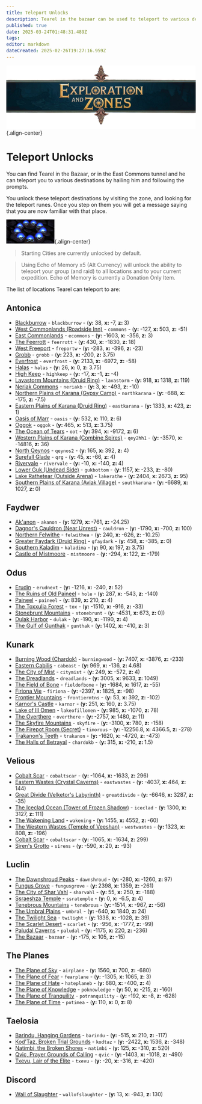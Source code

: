 ```yaml
---
title: Teleport Unlocks
description: Tearel in the bazaar can be used to teleport to various destinations for a fee. This page lists all locations unlockable.
published: true
date: 2025-03-24T01:48:31.489Z
tags: 
editor: markdown
dateCreated: 2025-02-26T19:27:16.959Z
---
```


![explorationzonesbanner.webp](/explorationzonesbanner.webp){.align-center}

# Teleport Unlocks

You can find Tearel in the Bazaar, or in the East Commons tunnel and he can teleport you to various destinations by hailing him and following the prompts. 

You unlock these teleport destinations by visiting the zone, and looking for the teleport runes. Once you step on them you will get a message saying that you are now familiar with that place. 

![teleportrune.png](/exploration-and-combat/teleportrune.png){.align-center}


> Starting Cities are currently unlocked by default.

> Using Echo of Memory x5 (Alt Currency) will unlock the ability to teleport your group (and raid) to all locations and to your current expedition. Echo of Memory is currently a Donation Only Item.

The list of locations Tearel can teleport to are:

<h2>Antonica</h2>
<ul>

<li><a href="/zone/17">Blackburrow</a> - <code>blackburrow</code> - (<b>y: </b>38, <b>x: </b>-7, <b>z: </b>3) </li>

<li><a href="/zone/21">West Commonlands (Roadside Inn)</a> - <code>commons</code> - (<b>y: </b>-127, <b>x: </b>503, <b>z: </b>-51) </li>

<li><a href="/zone/22">East Commonlands</a> - <code>ecommons</code> - (<b>y: </b>-1603, <b>x: </b>-356, <b>z: </b>3) </li>

<li><a href="/zone/47">The Feerrott</a> - <code>feerrott</code> - (<b>y: </b>430, <b>x: </b>-1830, <b>z: </b>18) </li>

<li><a href="/zone/9">West Freeport</a> - <code>freportw</code> - (<b>y: </b>-283, <b>x: </b>-396, <b>z: </b>-23) </li>

<li><a href="/zone/52">Grobb</a> - <code>grobb</code> - (<b>y: </b>223, <b>x: </b>-200, <b>z: </b>3.75) </li>

<li><a href="/zone/30">Everfrost</a> - <code>everfrost</code> - (<b>y: </b>2133, <b>x: </b>-6972, <b>z: </b>-58) </li>

<li><a href="/zone/29">Halas</a> - <code>halas</code> - (<b>y: </b>26, <b>x: </b>0, <b>z: </b>3.75) </li>

<li><a href="/zone/6">High Keep</a> - <code>highkeep</code> - (<b>y: </b>-17, <b>x: </b>-1, <b>z: </b>-4) </li>

<li><a href="/zone/27">Lavastorm Mountains (Druid Ring)</a> - <code>lavastorm</code> - (<b>y: </b>918, <b>x: </b>1318, <b>z: </b>119) </li>

<li><a href="/zone/41">Neriak Commons</a> - <code>neriakb</code> - (<b>y: </b>3, <b>x: </b>-493, <b>z: </b>-10) </li>

<li><a href="/zone/13">Northern Plains of Karana (Gypsy Camp)</a> - <code>northkarana</code> - (<b>y: </b>-688, <b>x: </b>-175, <b>z: </b>-7.5) </li>

<li><a href="/zone/15">Eastern Plains of Karana (Druid Ring)</a> - <code>eastkarana</code> - (<b>y: </b>1333, <b>x: </b>423, <b>z: </b>1) </li>

<li><a href="/zone/37">Oasis of Marr</a> - <code>oasis</code> - (<b>y: </b>532, <b>x: </b>110, <b>z: </b>6) </li>

<li><a href="/zone/49">Oggok</a> - <code>oggok</code> - (<b>y: </b>465, <b>x: </b>513, <b>z: </b>3.75) </li>

<li><a href="/zone/69">The Ocean of Tears</a> - <code>oot</code> - (<b>y: </b>394, <b>x: </b>-9172, <b>z: </b>6) </li>

<li><a href="/zone/12">Western Plains of Karana (Combine Spires)</a> - <code>qey2hh1</code> - (<b>y: </b>-3570, <b>x: </b>-14816, <b>z: </b>36) </li>

<li><a href="/zone/2">North Qeynos</a> - <code>qeynos2</code> - (<b>y: </b>165, <b>x: </b>392, <b>z: </b>4) </li>

<li><a href="/zone/3">Surefall Glade</a> - <code>qrg</code> - (<b>y: </b>45, <b>x: </b>-66, <b>z: </b>4) </li>

<li><a href="/zone/19">Rivervale</a> - <code>rivervale</code> - (<b>y: </b>-10, <b>x: </b>-140, <b>z: </b>4) </li>

<li><a href="/zone/66">Lower Guk (Undead Side)</a> - <code>gukbottom</code> - (<b>y: </b>1157, <b>x: </b>-233, <b>z: </b>-80) </li>

<li><a href="/zone/51">Lake Rathetear (Outside Arena)</a> - <code>lakerathe</code> - (<b>y: </b>2404, <b>x: </b>2673, <b>z: </b>95) </li>

<li><a href="/zone/14">Southern Plains of Karana (Aviak Village)</a> - <code>southkarana</code> - (<b>y: </b>-6689, <b>x: </b>1027, <b>z: </b>0) </li>

</ul>

<h2>Faydwer</h2>
<ul>

<li><a href="/zone/55">Ak&#39;anon</a> - <code>akanon</code> - (<b>y: </b>1279, <b>x: </b>-761, <b>z: </b>-24.25) </li>

<li><a href="/zone/70">Dagnor&#39;s Cauldron (Near Unrest)</a> - <code>cauldron</code> - (<b>y: </b>-1790, <b>x: </b>-700, <b>z: </b>100) </li>

<li><a href="/zone/61">Northern Felwithe</a> - <code>felwithea</code> - (<b>y: </b>240, <b>x: </b>-626, <b>z: </b>-10.25) </li>

<li><a href="/zone/54">Greater Faydark (Druid Ring)</a> - <code>gfaydark</code> - (<b>y: </b>458, <b>x: </b>-385, <b>z: </b>0) </li>

<li><a href="/zone/60">Southern Kaladim</a> - <code>kaladima</code> - (<b>y: </b>90, <b>x: </b>197, <b>z: </b>3.75) </li>

<li><a href="/zone/59">Castle of Mistmoore</a> - <code>mistmoore</code> - (<b>y: </b>-294, <b>x: </b>122, <b>z: </b>-179) </li>

</ul>

<h2>Odus</h2>
<ul>

<li><a href="/zone/24">Erudin</a> - <code>erudnext</code> - (<b>y: </b>-1216, <b>x: </b>-240, <b>z: </b>52) </li>

<li><a href="/zone/39">The Ruins of Old Paineel</a> - <code>hole</code> - (<b>y: </b>287, <b>x: </b>-543, <b>z: </b>-140) </li>

<li><a href="/zone/75">Paineel</a> - <code>paineel</code> - (<b>y: </b>839, <b>x: </b>210, <b>z: </b>4) </li>

<li><a href="/zone/38">The Toxxulia Forest</a> - <code>tox</code> - (<b>y: </b>-1510, <b>x: </b>-916, <b>z: </b>-33) </li>

<li><a href="/zone/100">Stonebrunt Mountains</a> - <code>stonebrunt</code> - (<b>y: </b>-4531, <b>x: </b>673, <b>z: </b> 0]) </li>

<li><a href="/zone/225">Dulak Harbor</a> - <code>dulak</code> - (<b>y: </b>-190, <b>x: </b>-1190, <b>z: </b>4) </li>

<li><a href="/zone/224">The Gulf of Gunthak</a> - <code>gunthak</code> - (<b>y: </b>1402, <b>x: </b>-410, <b>z: </b>3) </li>

</ul>

<h2>Kunark</h2>
<ul>

<li><a href="/zone/87">Burning Wood (Chardok)</a> - <code>burningwood</code> - (<b>y: </b>7407, <b>x: </b>-3876, <b>z: </b>-233) </li>

<li><a href="/zone/106">Eastern Cabilis</a> - <code>cabeast</code> - (<b>y: </b>969, <b>x: </b>-136, <b>z: </b>4.68) </li>

<li><a href="/zone/90">The City of Mist</a> - <code>citymist</code> - (<b>y: </b>249, <b>x: </b>-572, <b>z: </b>4) </li>

<li><a href="/zone/86">The Dreadlands</a> - <code>dreadlands</code> - (<b>y: </b>3005, <b>x: </b>9633, <b>z: </b>1049) </li>

<li><a href="/zone/78">The Field of Bone</a> - <code>fieldofbone</code> - (<b>y: </b>-1684, <b>x: </b>1617, <b>z: </b>-55) </li>

<li><a href="/zone/84">Firiona Vie</a> - <code>firiona</code> - (<b>y: </b>-2397, <b>x: </b>1825, <b>z: </b>-98) </li>

<li><a href="/zone/92">Frontier Mountains</a> - <code>frontiermtns</code> - (<b>y: </b>53, <b>x: </b>392, <b>z: </b>-102) </li>

<li><a href="/zone/102">Karnor&#39;s Castle</a> - <code>karnor</code> - (<b>y: </b>251, <b>x: </b>160, <b>z: </b>3.75) </li>

<li><a href="/zone/85">Lake of Ill Omen</a> - <code>lakeofillomen</code> - (<b>y: </b>985, <b>x: </b>-1070, <b>z: </b>78) </li>

<li><a href="/zone/93">The Overthere</a> - <code>overthere</code> - (<b>y: </b>-2757, <b>x: </b>1480, <b>z: </b>11) </li>

<li><a href="/zone/91">The Skyfire Mountains</a> - <code>skyfire</code> - (<b>y: </b>-3100, <b>x: </b>780, <b>z: </b>-158) </li>

<li><a href="/zone/96">The Firepot Room (Secret)</a> - <code>timorous</code> - (<b>y: </b>-12256.8, <b>x: </b>4366.5, <b>z: </b>-278) </li>

<li><a href="/zone/95">Trakanon&#39;s Teeth</a> - <code>trakanon</code> - (<b>y: </b>-1620, <b>x: </b>-4720, <b>z: </b>-473) </li>

<li><a href="/zone/277">The Halls of Betrayal</a> - <code>chardokb</code> - (<b>y: </b>315, <b>x: </b>-210, <b>z: </b>1.5) </li>

</ul>

<h2>Velious</h2>
<ul>

<li><a href="/zone/117">Cobalt Scar</a> - <code>cobaltscar</code> - (<b>y: </b>-1064, <b>x: </b>-1633, <b>z: </b>296) </li>

<li><a href="/zone/116">Eastern Wastes (Crystal Caverns)</a> - <code>eastwastes</code> - (<b>y: </b>-4037, <b>x: </b>464, <b>z: </b>144) </li>

<li><a href="/zone/118">Great Divide (Velketor&#39;s Labyrinth)</a> - <code>greatdivide</code> - (<b>y: </b>-6646, <b>x: </b>3287, <b>z: </b>-35) </li>

<li><a href="/zone/110">The Iceclad Ocean (Tower of Frozen Shadow)</a> - <code>iceclad</code> - (<b>y: </b>1300, <b>x: </b>3127, <b>z: </b>111) </li>

<li><a href="/zone/119">The Wakening Land</a> - <code>wakening</code> - (<b>y: </b>1455, <b>x: </b>4552, <b>z: </b>-60) </li>

<li><a href="/zone/120">The Western Wastes (Temple of Veeshan)</a> - <code>westwastes</code> - (<b>y: </b>1323, <b>x: </b>808, <b>z: </b>-196) </li>

<li><a href="/zone/117">Cobalt Scar</a> - <code>cobaltscar</code> - (<b>y: </b>-1065, <b>x: </b>-1634, <b>z: </b>299) </li>

<li><a href="/zone/125">Siren&#39;s Grotto</a> - <code>sirens</code> - (<b>y: </b>-590, <b>x: </b>20, <b>z: </b>-93) </li>

</ul>

<h2>Luclin</h2>
<ul>

<li><a href="/zone/174">The Dawnshroud Peaks</a> - <code>dawnshroud</code> - (<b>y: </b>-280, <b>x: </b>-1260, <b>z: </b>97) </li>

<li><a href="/zone/157">Fungus Grove</a> - <code>fungusgrove</code> - (<b>y: </b>2398, <b>x: </b>1359, <b>z: </b>-261) </li>

<li><a href="/zone/155">The City of Shar Vahl</a> - <code>sharvahl</code> - (<b>y: </b>55, <b>x: </b>250, <b>z: </b>-188) </li>

<li><a href="/zone/162">Ssraeshza Temple</a> - <code>ssratemple</code> - (<b>y: </b>0, <b>x: </b>-6.5, <b>z: </b>4) </li>

<li><a href="/zone/172">Tenebrous Mountains</a> - <code>tenebrous</code> - (<b>y: </b>-1514, <b>x: </b>-967, <b>z: </b>-56) </li>

<li><a href="/zone/176">The Umbral Plains</a> - <code>umbral</code> - (<b>y: </b>-640, <b>x: </b>1840, <b>z: </b>24) </li>

<li><a href="/zone/170">The Twilight Sea</a> - <code>twilight</code> - (<b>y: </b>1338, <b>x: </b>-1028, <b>z: </b>39) </li>

<li><a href="/zone/175">The Scarlet Desert</a> - <code>scarlet</code> - (<b>y: </b>-956, <b>x: </b>-1777, <b>z: </b>-99) </li>

<li><a href="/zone/156">Paludal Caverns</a> - <code>paludal</code> - (<b>y: </b>-1175, <b>x: </b>220, <b>z: </b>-236) </li>

<li><a href="/zone/151">The Bazaar</a> - <code>bazaar</code> - (<b>y: </b>-175, <b>x: </b>105, <b>z: </b>-15) </li>

</ul>

<h2>The Planes</h2>
<ul>

<li><a href="/zone/71">The Plane of Sky</a> - <code>airplane</code> - (<b>y: </b>1560, <b>x: </b>700, <b>z: </b>-680) </li>

<li><a href="/zone/72">The Plane of Fear</a> - <code>fearplane</code> - (<b>y: </b>-1305, <b>x: </b>1065, <b>z: </b>3) </li>

<li><a href="/zone/186">The Plane of Hate</a> - <code>hateplaneb</code> - (<b>y: </b>680, <b>x: </b>-400, <b>z: </b>4) </li>

<li><a href="/zone/202">The Plane of Knowledge</a> - <code>poknowledge</code> - (<b>y: </b>50, <b>x: </b>-215, <b>z: </b>-160) </li>

<li><a href="/zone/203">The Plane of Tranquility</a> - <code>potranquility</code> - (<b>y: </b>-192, <b>x: </b>-8, <b>z: </b>-628) </li>

<li><a href="/zone/219">The Plane of Time</a> - <code>potimea</code> - (<b>y: </b>110, <b>x: </b>0, <b>z: </b>8) </li>

</ul>

<h2>Taelosia</h2>
<ul>

<li><a href="/zone/283">Barindu, Hanging Gardens</a> - <code>barindu</code> - (<b>y: </b>-515, <b>x: </b>210, <b>z: </b>-117) </li>

<li><a href="/zone/293">Kod&#39;Taz, Broken Trial Grounds</a> - <code>kodtaz</code> - (<b>y: </b>-2422, <b>x: </b>1536, <b>z: </b>-348) </li>

<li><a href="/zone/280">Natimbi, the Broken Shores</a> - <code>natimbi</code> - (<b>y: </b>125, <b>x: </b>-310, <b>z: </b>520) </li>

<li><a href="/zone/295">Qvic, Prayer Grounds of Calling</a> - <code>qvic</code> - (<b>y: </b>-1403, <b>x: </b>-1018, <b>z: </b>-490) </li>

<li><a href="/zone/297">Txevu, Lair of the Elite</a> - <code>txevu</code> - (<b>y: </b>-20, <b>x: </b>-316, <b>z: </b>-420) </li>

</ul>

<h2>Discord</h2>
<ul>

<li><a href="/zone/300">Wall of Slaughter</a> - <code>wallofslaughter</code> - (<b>y: </b>13, <b>x: </b>-943, <b>z: </b>130) </li>

</ul>









